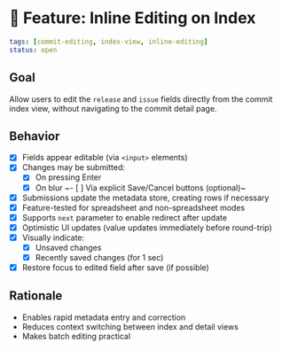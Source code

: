 # 📎 Feature: Inline Editing on Index

```yaml
tags: [commit-editing, index-view, inline-editing]
status: open
```

## Goal

Allow users to edit the `release` and `issue` fields directly from the commit index view, without navigating to the commit detail page.

## Behavior

- [x] Fields appear editable (via `<input>` elements)
- [x] Changes may be submitted:
  - [x] On pressing Enter
  - [x] On blur
  ~- [ ] Via explicit Save/Cancel buttons (optional)~
- [x] Submissions update the metadata store, creating rows if necessary
- [x] Feature-tested for spreadsheet and non-spreadsheet modes
- [x] Supports `next` parameter to enable redirect after update
- [x] Optimistic UI updates (value updates immediately before round-trip)
- [x] Visually indicate:
  - [x] Unsaved changes
  - [x] Recently saved changes (for 1 sec)
- [x] Restore focus to edited field after save (if possible)

## Rationale

- Enables rapid metadata entry and correction
- Reduces context switching between index and detail views
- Makes batch editing practical
